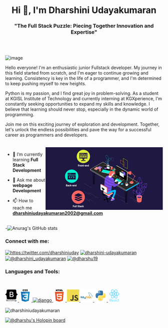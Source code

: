 
<h1 align="center">Hi 👋, I'm Dharshini Udayakumaran</h1>
<h3 align="center">"The Full Stack Puzzle: Piecing Together Innovation and Expertise"</h3><br><br>

![image](https://github.com/dharshu-19/dharshiniUdayakumaran/assets/96525555/ce654afd-0a6c-47c2-8f2c-c30710f1ce32)


<p>Hello everyone! I'm an enthusiastic junior Fullstack developer. My journey in this field started from scratch, and I'm eager to continue growing and learning. Consistency is key in the life of a programmer, and I'm determined to keep pushing myself to new heights.

Python is my passion, and I find great joy in problem-solving. As a student at KGISL Institute of Technology and currently interning at KGXperience, I'm constantly seeking opportunities to expand my skills and knowledge. I believe that learning should never stop, especially in the dynamic world of programming.

Join me on this exciting journey of exploration and development. Together, let's unlock the endless possibilities and pave the way for a successful career as programmers and developers.</p><br>
<IMG align="right"   height=200px  SRC="https://github.com/dharshu-19/dharshiniUdayakumaran/blob/main/full-stack-development.gif?raw=true">

- 🌱 I’m currently learning **Full Stack Development**

- 💬 Ask me about **webpage Development**

- 📫 How to reach me **dharshiniudayakumaran2002@gmail.com**<br><br>



-![Anurag's GitHub stats](https://github-readme-stats.vercel.app/api?username=dharshu-19&show_icons=true&theme=radical)
<h3 align="left">Connect with me:</h3>
<p align="left">
<a href="https://twitter.com/https://twitter.com/dharshiniuday" target="blank"><img align="center" src="https://raw.githubusercontent.com/rahuldkjain/github-profile-readme-generator/master/src/images/icons/Social/twitter.svg" alt="https://twitter.com/dharshiniuday" height="30" width="40" /></a>
<a href="https://linkedin.com/in/dharshini-udayakumaran" target="blank"><img align="center" src="https://raw.githubusercontent.com/rahuldkjain/github-profile-readme-generator/master/src/images/icons/Social/linked-in-alt.svg" alt="dharshini-udayakumaran" height="30" width="40" /></a>
<a href="https://instagram.com/@dharshini_udayakumaran" target="blank"><img align="center" src="https://raw.githubusercontent.com/rahuldkjain/github-profile-readme-generator/master/src/images/icons/Social/instagram.svg" alt="@dharshini_udayakumaran" height="30" width="40" /></a>
<a href="https://www.codechef.com/users/@dharshu19" target="blank"><img align="center" src="https://cdn.jsdelivr.net/npm/simple-icons@3.1.0/icons/codechef.svg" alt="@dharshu19" height="30" width="40" /></a>
</p>

<h3 align="left">Languages and Tools:</h3><br>
<p align="left"> <a href="https://getbootstrap.com" target="_blank" rel="noreferrer"> <img src="https://raw.githubusercontent.com/devicons/devicon/master/icons/bootstrap/bootstrap-plain-wordmark.svg" alt="bootstrap" width="40" height="40"/> </a> <a href="https://www.w3schools.com/css/" target="_blank" rel="noreferrer"> <img src="https://raw.githubusercontent.com/devicons/devicon/master/icons/css3/css3-original-wordmark.svg" alt="css3" width="40" height="40"/> </a> <a href="https://www.djangoproject.com/" target="_blank" rel="noreferrer"> <img src="https://cdn.worldvectorlogo.com/logos/django.svg" alt="django" width="40" height="40"/> </a> <a href="https://www.w3.org/html/" target="_blank" rel="noreferrer"> <img src="https://raw.githubusercontent.com/devicons/devicon/master/icons/html5/html5-original-wordmark.svg" alt="html5" width="40" height="40"/> </a> <a href="https://developer.mozilla.org/en-US/docs/Web/JavaScript" target="_blank" rel="noreferrer"> <img src="https://raw.githubusercontent.com/devicons/devicon/master/icons/javascript/javascript-original.svg" alt="javascript" width="40" height="40"/> </a> <a href="https://www.mysql.com/" target="_blank" rel="noreferrer"> <img src="https://raw.githubusercontent.com/devicons/devicon/master/icons/mysql/mysql-original-wordmark.svg" alt="mysql" width="40" height="40"/> </a> <a href="https://www.python.org" target="_blank" rel="noreferrer"> <img src="https://raw.githubusercontent.com/devicons/devicon/master/icons/python/python-original.svg" alt="python" width="40" height="40"/> </a> <a href="https://reactjs.org/" target="_blank" rel="noreferrer"> <img src="https://raw.githubusercontent.com/devicons/devicon/master/icons/react/react-original-wordmark.svg" alt="react" width="40" height="40"/> </a> </p>


<p><img align="center" src="https://github-readme-streak-stats.herokuapp.com/?user=dharshu-19&" alt="dharshiniudayakumaran" /></p>



[![@dharshu's Holopin board](https://holopin.me/dharshu)](https://holopin.io/@dharshu)


